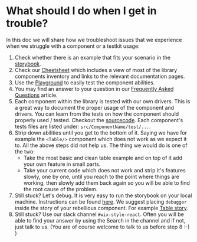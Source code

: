 # What should I do when I get in trouble?

In this doc we will share how we troubleshoot issues that we experience when we struggle with a component or a testkit usage:

1. Check whether there is an example that fits your scenario in the [storybook](https://www.wix-style-react.com).
2. Check our [Cheetsheet](https://www.wix-style-react.com/?path=/story/introduction-cheatsheet--components-cheatsheet) which includes a view of most of the library components inventory and links to the relevant documentation pages.
3. Use the [Playground](https://www.wix-style-react.com/?path=/story/introduction-playground--playground) to easily test the component abilities.
4. You may find an answer to your question in our [Frequently Asked Questions](https://github.com/wix/wix-style-react/tree/master/docs/FAQ#frequently-asked-questions) article.
5. Each component within the library is tested with our own drivers. This is a great way to document the proper usage of the component and drivers. You can learn from the tests on how the component should properly used / tested. Checkout the [sourcecode](https://github.com/wix/wix-style-react). Each component's tests files are listed under:
`src/ComponentName/test/...`.
6. Strip down abilities until you get to the bottom of it. Saying we have for example the `<Table/>` component which does not work as we expect it to. All the above steps did not help us. The thing we would do is one of the two:
    - Take the most basic and clean table example and on top of it add your own feature in small parts.
    - Take your current code which does not work and strip it's features slowly, one by one, until you reach to the point where things are working, then slowly add them back again so you will be able to find the root cause of the problem.
7. Still stuck? Let's debug.
   It is very easy to run the storybook on your local machine.
   Instructions can be found [here](https://github.com/wix/wix-style-react/blob/master/CONTRIBUTING.md).
   We suggest placing `debugger` inside the story of your rebellious component. For example [Table story](https://github.com/wix/wix-style-react/blob/1b3e00fb624929927b3921905f8db8bdb011c427/src/Table/docs/index.story.js).
8. Still stuck? Use our slack channel `#wix-style-react`. Often you will be able to find your answer by using the Search in the channel and if not, just talk to us. (You are of course welcome to talk to us before step 8 :-) )

